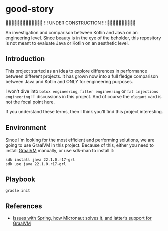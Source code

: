 # good-story

🚧🚧🚧🚧🚧🚧🚧🚧🚧🚧🚧🚧🚧 !!! UNDER CONSTRUCTION !!! 🚧🚧🚧🚧🚧🚧🚧🚧🚧🚧

An investigation and comparison between Kotlin and Java on an engineering level. Since beauty is in the eye of the beholder, this repository is not meant to evaluate Java or Kotlin on an aesthetic level.

## Introduction

This project started as an idea to explore differences in performance between different projects. It has grown now into a full fledge comparison between Java and Kotlin and ONLY for engineering purposes.

I won't dive into `botox engineering`, `filler engineering` or `fat injections engineering` IT discussions in this project. And of course the `elegant` card is not the focal point here.

If you understand these terms, then I think you'll find this project interesting.

## Environment

Since I'm looking for the most efficient and performing solutions, we are going to use GraalVM in this project. Because of this, either you need to install [GraalVM](https://www.graalvm.org/) manually, or use sdk-man to install it:

```shell
sdk install java 22.1.0.r17-grl
sdk use java 22.1.0.r17-grl
```

## Playbook

```shell
gradle init
```

## References

- [Issues with Spring, how Micronaut solves it, and latter’s support for GraalVM](https://medium.com/dev-genius/micronaut-application-comparison-with-spring-boot-and-support-for-graalvm-d0fb0d933d55)